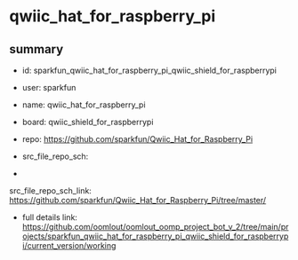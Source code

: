 # qwiic_hat_for_raspberry_pi
 
## summary 
* id: sparkfun_qwiic_hat_for_raspberry_pi_qwiic_shield_for_raspberrypi
* user: sparkfun
* name: qwiic_hat_for_raspberry_pi
* board: qwiic_shield_for_raspberrypi
* repo: https://github.com/sparkfun/Qwiic_Hat_for_Raspberry_Pi



* src_file_repo_sch: 
*
 src_file_repo_sch_link: https://github.com/sparkfun/Qwiic_Hat_for_Raspberry_Pi/tree/master/
* full details link: https://github.com/oomlout/oomlout_oomp_project_bot_v_2/tree/main/projects/sparkfun_qwiic_hat_for_raspberry_pi_qwiic_shield_for_raspberrypi/current_version/working  






